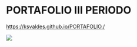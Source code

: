 # PORTAFOLIO III PERIODO
https://ksvaldes.github.io/PORTAFOLIO./

<img  src="https://cdn.dribbble.com/users/974160/screenshots/5404701/rdc.gif"  class="image">


